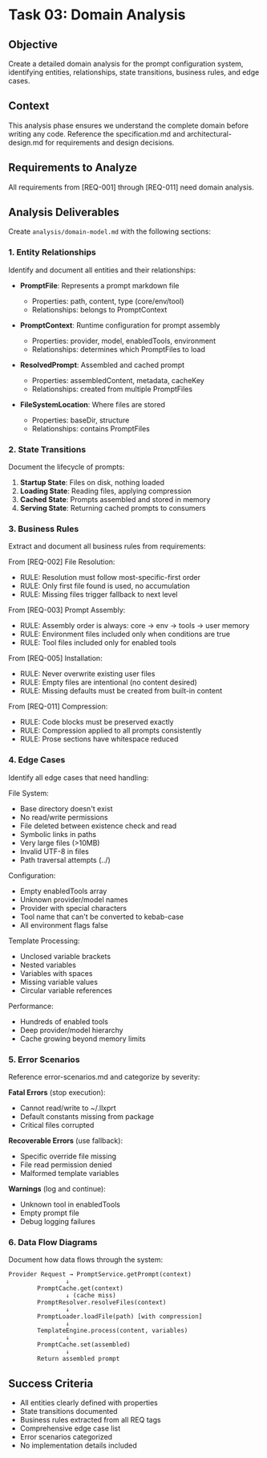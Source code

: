 # Task 03: Domain Analysis

## Objective

Create a detailed domain analysis for the prompt configuration system, identifying entities, relationships, state transitions, business rules, and edge cases.

## Context

This analysis phase ensures we understand the complete domain before writing any code. Reference the specification.md and architectural-design.md for requirements and design decisions.

## Requirements to Analyze

All requirements from [REQ-001] through [REQ-011] need domain analysis.

## Analysis Deliverables

Create `analysis/domain-model.md` with the following sections:

### 1. Entity Relationships

Identify and document all entities and their relationships:

- **PromptFile**: Represents a prompt markdown file
  - Properties: path, content, type (core/env/tool)
  - Relationships: belongs to PromptContext

- **PromptContext**: Runtime configuration for prompt assembly
  - Properties: provider, model, enabledTools, environment
  - Relationships: determines which PromptFiles to load

- **ResolvedPrompt**: Assembled and cached prompt
  - Properties: assembledContent, metadata, cacheKey
  - Relationships: created from multiple PromptFiles

- **FileSystemLocation**: Where files are stored
  - Properties: baseDir, structure
  - Relationships: contains PromptFiles

### 2. State Transitions

Document the lifecycle of prompts:

1. **Startup State**: Files on disk, nothing loaded
2. **Loading State**: Reading files, applying compression
3. **Cached State**: Prompts assembled and stored in memory
4. **Serving State**: Returning cached prompts to consumers

### 3. Business Rules

Extract and document all business rules from requirements:

From [REQ-002] File Resolution:
- RULE: Resolution must follow most-specific-first order
- RULE: Only first file found is used, no accumulation
- RULE: Missing files trigger fallback to next level

From [REQ-003] Prompt Assembly:
- RULE: Assembly order is always: core → env → tools → user memory
- RULE: Environment files included only when conditions are true
- RULE: Tool files included only for enabled tools

From [REQ-005] Installation:
- RULE: Never overwrite existing user files
- RULE: Empty files are intentional (no content desired)
- RULE: Missing defaults must be created from built-in content

From [REQ-011] Compression:
- RULE: Code blocks must be preserved exactly
- RULE: Compression applied to all prompts consistently
- RULE: Prose sections have whitespace reduced

### 4. Edge Cases

Identify all edge cases that need handling:

File System:
- Base directory doesn't exist
- No read/write permissions
- File deleted between existence check and read
- Symbolic links in paths
- Very large files (>10MB)
- Invalid UTF-8 in files
- Path traversal attempts (../)

Configuration:
- Empty enabledTools array
- Unknown provider/model names
- Provider with special characters
- Tool name that can't be converted to kebab-case
- All environment flags false

Template Processing:
- Unclosed variable brackets
- Nested variables
- Variables with spaces
- Missing variable values
- Circular variable references

Performance:
- Hundreds of enabled tools
- Deep provider/model hierarchy
- Cache growing beyond memory limits

### 5. Error Scenarios

Reference error-scenarios.md and categorize by severity:

**Fatal Errors** (stop execution):
- Cannot read/write to ~/.llxprt
- Default constants missing from package
- Critical files corrupted

**Recoverable Errors** (use fallback):
- Specific override file missing
- File read permission denied
- Malformed template variables

**Warnings** (log and continue):
- Unknown tool in enabledTools
- Empty prompt file
- Debug logging failures

### 6. Data Flow Diagrams

Document how data flows through the system:

```
Provider Request → PromptService.getPrompt(context)
                ↓
        PromptCache.get(context)
                ↓ (cache miss)
        PromptResolver.resolveFiles(context)
                ↓
        PromptLoader.loadFile(path) [with compression]
                ↓
        TemplateEngine.process(content, variables)
                ↓
        PromptCache.set(assembled)
                ↓
        Return assembled prompt
```

## Success Criteria

- All entities clearly defined with properties
- State transitions documented
- Business rules extracted from all REQ tags
- Comprehensive edge case list
- Error scenarios categorized
- No implementation details included